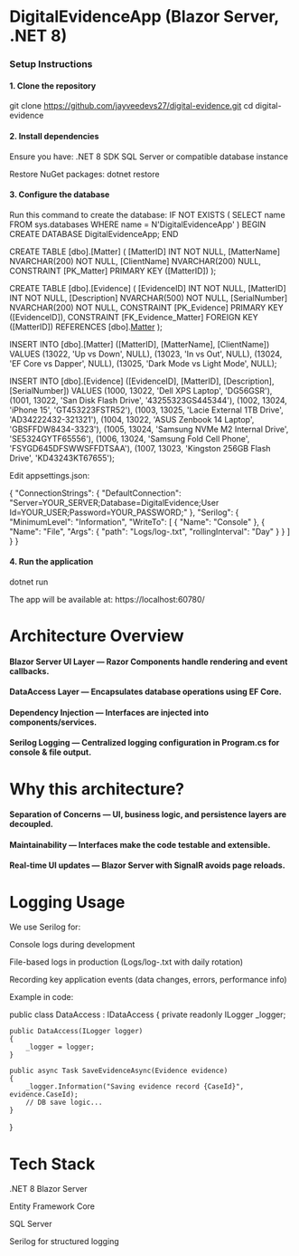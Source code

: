 # DigitalEvidenceApp (Blazor Server, .NET 8)

### Setup Instructions

#### 1. Clone the repository
git clone https://github.com/jayveedevs27/digital-evidence.git
cd digital-evidence

#### 2. Install dependencies

Ensure you have:
.NET 8 SDK
SQL Server or compatible database instance

Restore NuGet packages:
dotnet restore

#### 3. Configure the database

Run this command to create the database:
IF NOT EXISTS (
    SELECT name 
    FROM sys.databases 
    WHERE name = N'DigitalEvidenceApp'
)
BEGIN
    CREATE DATABASE DigitalEvidenceApp;
END

CREATE TABLE [dbo].[Matter] (
    [MatterID] INT NOT NULL,
    [MatterName] NVARCHAR(200) NOT NULL,
    [ClientName] NVARCHAR(200) NULL,
    CONSTRAINT [PK_Matter] PRIMARY KEY ([MatterID])
);

CREATE TABLE [dbo].[Evidence] (
    [EvidenceID] INT NOT NULL,
    [MatterID] INT NOT NULL,
    [Description] NVARCHAR(500) NOT NULL,
    [SerialNumber] NVARCHAR(200) NOT NULL,
    CONSTRAINT [PK_Evidence] PRIMARY KEY ([EvidenceID]),
    CONSTRAINT [FK_Evidence_Matter] FOREIGN KEY ([MatterID]) REFERENCES [dbo].[Matter]([MatterID])
);

INSERT INTO [dbo].[Matter] ([MatterID], [MatterName], [ClientName])
VALUES
(13022, 'Up vs Down', NULL),
(13023, 'In vs Out', NULL),
(13024, 'EF Core vs Dapper', NULL),
(13025, 'Dark Mode vs Light Mode', NULL);

INSERT INTO [dbo].[Evidence] ([EvidenceID], [MatterID], [Description], [SerialNumber])
VALUES
(1000, 13022, 'Dell XPS Laptop', 'DG56GSR'),
(1001, 13022, 'San Disk Flash Drive', '43255323GS445344'),
(1002, 13024, 'iPhone 15', 'GT453223FSTR52'),
(1003, 13025, 'Lacie External 1TB Drive', 'AD34222432-321321'),
(1004, 13022, 'ASUS Zenbook 14 Laptop', 'GBSFFDW8434-3323'),
(1005, 13024, 'Samsung NVMe M2 Internal Drive', 'SE5324GYTF65556'),
(1006, 13024, 'Samsung Fold Cell Phone', 'FSYGD645DFSWWSFFDTSAA'),
(1007, 13023, 'Kingston 256GB Flash Drive', 'KD43243KT67655');


Edit appsettings.json:

{
  "ConnectionStrings": {
    "DefaultConnection": "Server=YOUR_SERVER;Database=DigitalEvidence;User Id=YOUR_USER;Password=YOUR_PASSWORD;"
  },
  "Serilog": {
    "MinimumLevel": "Information",
    "WriteTo": [
      { "Name": "Console" },
      { "Name": "File", "Args": { "path": "Logs/log-.txt", "rollingInterval": "Day" } }
    ]
  }
}

#### 4. Run the application
dotnet run

The app will be available at:
https://localhost:60780/

# Architecture Overview

#### Blazor Server UI Layer — Razor Components handle rendering and event callbacks.

#### DataAccess Layer — Encapsulates database operations using EF Core.

#### Dependency Injection — Interfaces are injected into components/services.

#### Serilog Logging — Centralized logging configuration in Program.cs for console & file output.

# Why this architecture?

#### Separation of Concerns — UI, business logic, and persistence layers are decoupled.

#### Maintainability — Interfaces make the code testable and extensible.

#### Real-time UI updates — Blazor Server with SignalR avoids page reloads.

# Logging Usage

We use Serilog for:

Console logs during development

File-based logs in production (Logs/log-.txt with daily rotation)

Recording key application events (data changes, errors, performance info)

Example in code:

public class DataAccess : IDataAccess
{
    private readonly ILogger _logger;

    public DataAccess(ILogger logger)
    {
        _logger = logger;
    }

    public async Task SaveEvidenceAsync(Evidence evidence)
    {
        _logger.Information("Saving evidence record {CaseId}", evidence.CaseId);
        // DB save logic...
    }
}

# Tech Stack

.NET 8 Blazor Server

Entity Framework Core

SQL Server

Serilog for structured logging